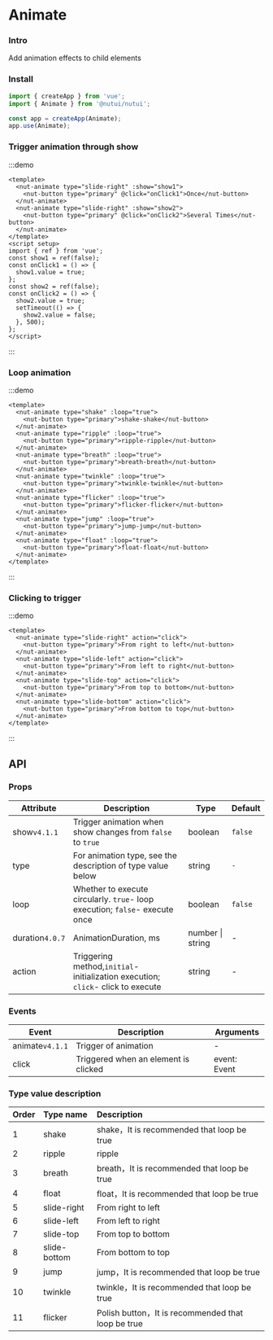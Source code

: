 # Animate

### Intro

Add animation effects to child elements

### Install

```js
import { createApp } from 'vue';
import { Animate } from '@nutui/nutui';

const app = createApp(Animate);
app.use(Animate);
```

### Trigger animation through show

:::demo

```vue
<template>
  <nut-animate type="slide-right" :show="show1">
    <nut-button type="primary" @click="onClick1">Once</nut-button>
  </nut-animate>
  <nut-animate type="slide-right" :show="show2">
    <nut-button type="primary" @click="onClick2">Several Times</nut-button>
  </nut-animate>
</template>
<script setup>
import { ref } from 'vue';
const show1 = ref(false);
const onClick1 = () => {
  show1.value = true;
};
const show2 = ref(false);
const onClick2 = () => {
  show2.value = true;
  setTimeout(() => {
    show2.value = false;
  }, 500);
};
</script>
```

:::

### Loop animation

:::demo

```vue
<template>
  <nut-animate type="shake" :loop="true">
    <nut-button type="primary">shake-shake</nut-button>
  </nut-animate>
  <nut-animate type="ripple" :loop="true">
    <nut-button type="primary">ripple-ripple</nut-button>
  </nut-animate>
  <nut-animate type="breath" :loop="true">
    <nut-button type="primary">breath-breath</nut-button>
  </nut-animate>
  <nut-animate type="twinkle" :loop="true">
    <nut-button type="primary">twinkle-twinkle</nut-button>
  </nut-animate>
  <nut-animate type="flicker" :loop="true">
    <nut-button type="primary">flicker-flicker</nut-button>
  </nut-animate>
  <nut-animate type="jump" :loop="true">
    <nut-button type="primary">jump-jump</nut-button>
  </nut-animate>
  <nut-animate type="float" :loop="true">
    <nut-button type="primary">float-float</nut-button>
  </nut-animate>
</template>
```

:::

### Clicking to trigger

:::demo

```vue
<template>
  <nut-animate type="slide-right" action="click">
    <nut-button type="primary">From right to left</nut-button>
  </nut-animate>
  <nut-animate type="slide-left" action="click">
    <nut-button type="primary">From left to right</nut-button>
  </nut-animate>
  <nut-animate type="slide-top" action="click">
    <nut-button type="primary">From top to bottom</nut-button>
  </nut-animate>
  <nut-animate type="slide-bottom" action="click">
    <nut-button type="primary">From bottom to top</nut-button>
  </nut-animate>
</template>
```

:::

## API

### Props

| Attribute       | Description                                                                      | Type             | Default |
| --------------- | -------------------------------------------------------------------------------- | ---------------- | ------- |
| show`v4.1.1`    | Trigger animation when show changes from `false` to `true`                       | boolean          | `false` |
| type            | For animation type, see the description of type value below                      | string           | `-`     |
| loop            | Whether to execute circularly. `true`- loop execution; `false`- execute once     | boolean          | `false` |
| duration`4.0.7` | AnimationDuration, ms                                                            | number \| string | -       |
| action          | Triggering method,`initial`- initialization execution; `click`- click to execute | string           | -       |

### Events

| Event           | Description                          | Arguments    |
| --------------- | ------------------------------------ | ------------ |
| animate`v4.1.1` | Trigger of animation                 | -            |
| click           | Triggered when an element is clicked | event: Event |

### Type value description

| Order | Type name    | Description                                        |
| :---- | :----------- | :------------------------------------------------- |
| 1     | shake        | shake，It is recommended that loop be true         |
| 2     | ripple       | ripple                                             |
| 3     | breath       | breath，It is recommended that loop be true        |
| 4     | float        | float，It is recommended that loop be true         |
| 5     | slide-right  | From right to left                                 |
| 6     | slide-left   | From left to right                                 |
| 7     | slide-top    | From top to bottom                                 |
| 8     | slide-bottom | From bottom to top                                 |
| 9     | jump         | jump，It is recommended that loop be true          |
| 10    | twinkle      | twinkle，It is recommended that loop be true       |
| 11    | flicker      | Polish button，It is recommended that loop be true |
